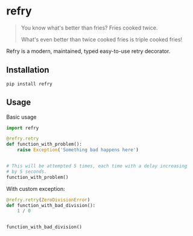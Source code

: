 # refry

> You know what's better than fries? Fries cooked twice.
>
> What's even better than twice cooked fries is triple cooked fries!

Refry is a modern, maintained, typed easy-to-use retry decorator.

## Installation

```
pip install refry
```

## Usage

Basic usage

```python
import refry

@refry.retry
def function_with_problem():
    raise Exception('Something bad happens here')


# This will be attempted 5 times, each time with a delay increasing
# by 5 seconds.
function_with_problem()
```

With custom exception:

```python
@refry.retry(ZeroDivisionError)
def function_with_bad_division():
    1 / 0


function_with_bad_division()
```